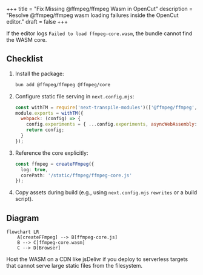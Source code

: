 +++
title = "Fix Missing @ffmpeg/ffmpeg Wasm in OpenCut"
description = "Resolve @ffmpeg/ffmpeg wasm loading failures inside the OpenCut editor."
draft = false
+++

<script type="application/ld+json">
{
  "@context": "https://schema.org",
  "@type": "FAQPage",
  "mainEntity": [{
    "@type": "Question",
    "@id": "https://opencut.dev/faq/opencut-ffmpeg-wasm-missing",
    "name": "How do I fix ffmpeg.wasm missing errors in OpenCut?",
    "acceptedAnswer": {
      "@type": "Answer",
      "text": "Ensure @ffmpeg/ffmpeg is installed, mark ffmpeg-core.js and ffmpeg-core.wasm as static assets in next.config.mjs, and call createFFmpeg({ log: true, corePath }) with the correct CDN or local path."
    }
  }]
}
</script>

If the editor logs `Failed to load ffmpeg-core.wasm`, the bundle cannot find the WASM core.

## Checklist
1. Install the package:
   ```bash
   bun add @ffmpeg/ffmpeg @ffmpeg/core
   ```
2. Configure static file serving in `next.config.mjs`:
   ```js
   const withTM = require('next-transpile-modules')(['@ffmpeg/ffmpeg', '@ffmpeg/core']);
   module.exports = withTM({
     webpack: (config) => {
       config.experiments = { ...config.experiments, asyncWebAssembly: true };
       return config;
     }
   });
   ```
3. Reference the core explicitly:
   ```ts
   const ffmpeg = createFFmpeg({
     log: true,
     corePath: '/static/ffmpeg/ffmpeg-core.js'
   });
   ```
4. Copy assets during build (e.g., using `next.config.mjs` `rewrites` or a build script).

## Diagram

```mermaid
flowchart LR
    A[createFFmpeg] --> B[ffmpeg-core.js]
    B --> C[ffmpeg-core.wasm]
    C --> D[Browser]
```

Host the WASM on a CDN like jsDelivr if you deploy to serverless targets that cannot serve large static files from the filesystem.
